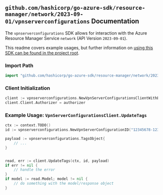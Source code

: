 
## `github.com/hashicorp/go-azure-sdk/resource-manager/network/2023-09-01/vpnserverconfigurations` Documentation

The `vpnserverconfigurations` SDK allows for interaction with the Azure Resource Manager Service `network` (API Version `2023-09-01`).

This readme covers example usages, but further information on [using this SDK can be found in the project root](https://github.com/hashicorp/go-azure-sdk/tree/main/docs).

### Import Path

```go
import "github.com/hashicorp/go-azure-sdk/resource-manager/network/2023-09-01/vpnserverconfigurations"
```


### Client Initialization

```go
client := vpnserverconfigurations.NewVpnServerConfigurationsClientWithBaseURI("https://management.azure.com")
client.Client.Authorizer = authorizer
```


### Example Usage: `VpnServerConfigurationsClient.UpdateTags`

```go
ctx := context.TODO()
id := vpnserverconfigurations.NewVpnServerConfigurationID("12345678-1234-9876-4563-123456789012", "example-resource-group", "vpnServerConfigurationValue")

payload := vpnserverconfigurations.TagsObject{
	// ...
}


read, err := client.UpdateTags(ctx, id, payload)
if err != nil {
	// handle the error
}
if model := read.Model; model != nil {
	// do something with the model/response object
}
```
